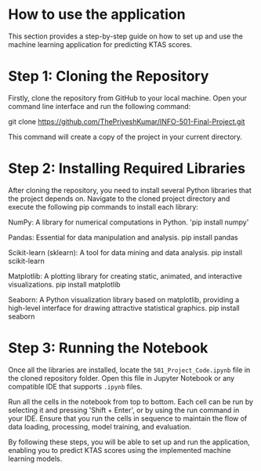 # How to use the application 
This section provides a step-by-step guide on how to set up and use the machine learning application for predicting KTAS scores.

# Step 1: Cloning the Repository
Firstly, clone the repository from GitHub to your local machine. Open your command line interface and run the following command:

git clone https://github.com/ThePriyeshKumar/INFO-501-Final-Project.git 

This command will create a copy of the project in your current directory.

# Step 2: Installing Required Libraries
After cloning the repository, you need to install several Python libraries that the project depends on. Navigate to the cloned project directory and execute the following pip commands to install each library:

NumPy: A library for numerical computations in Python.
   'pip install numpy'

Pandas: Essential for data manipulation and analysis.
   pip install pandas

Scikit-learn (sklearn): A tool for data mining and data analysis.
   pip install scikit-learn

Matplotlib: A plotting library for creating static, animated, and interactive visualizations.
   pip install matplotlib

Seaborn: A Python visualization library based on matplotlib, providing a high-level interface for drawing attractive statistical graphics.
   pip install seaborn
   
# Step 3: Running the Notebook
Once all the libraries are installed, locate the `501_Project_Code.ipynb` file in the cloned repository folder. Open this file in Jupyter Notebook or any compatible IDE that supports `.ipynb` files.

Run all the cells in the notebook from top to bottom. Each cell can be run by selecting it and pressing 'Shift + Enter', or by using the run command in your IDE. Ensure that you run the cells in sequence to maintain the flow of data loading, processing, model training, and evaluation.

By following these steps, you will be able to set up and run the application, enabling you to predict KTAS scores using the implemented machine learning models.
